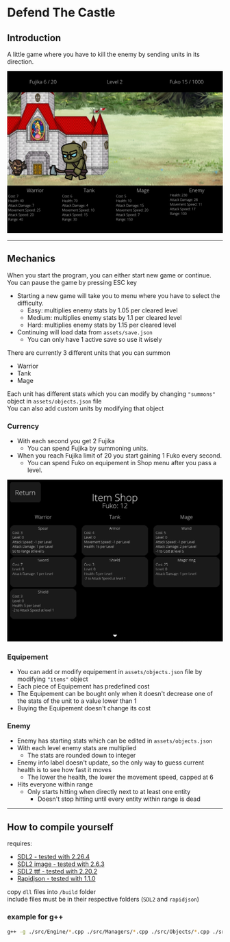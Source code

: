 # Defend The Castle

## Introduction

A little game where you have to kill the enemy by sending units in its direction.

![](/img/game_screen.jpg)

---

## Mechanics

When you start the program, you can either start new game or continue.
You can pause the game by pressing ESC key

-   Starting a new game will take you to menu where you have to select the difficulty.
    -   Easy: multiplies enemy stats by 1.05 per cleared level
    -   Medium: multiplies enemy stats by 1.1 per cleared level
    -   Hard: multiplies enemy stats by 1.15 per cleared level
-   Continuing will load data from `assets/save.json`
    -   You can only have 1 active save so use it wisely

There are currently 3 different units that you can summon

-   Warrior
-   Tank
-   Mage

Each unit has different stats which you can modify by changing `"summons"` object in `assets/objects.json` file \
You can also add custom units by modifying that object

### Currency

-   With each second you get 2 Fujika
    -   You can spend Fujika by summoning units.
-   When you reach Fujika limit of 20 you start gaining 1 Fuko every second.
    -   You can spend Fuko on equipement in Shop menu after you pass a level.

![](/img/shop_menu.jpg)

### Equipement

-   You can add or modify equipement in `assets/objects.json` file by modifying `"items"` object
-   Each piece of Equipement has predefined cost
-   The Equipement can be bought only when it doesn't decrease one of the stats of the unit to a value lower than 1
-   Buying the Equipement doesn't change its cost

### Enemy

-   Enemy has starting stats which can be edited in `assets/objects.json`
-   With each level enemy stats are multiplied
    -   The stats are rounded down to integer
-   Enemy info label doesn't update, so the only way to guess current health is to see how fast it moves
    -   The lower the health, the lower the movement speed, capped at 6
-   Hits everyone within range
    -   Only starts hitting when directly next to at least one entity
        -   Doesn't stop hitting until every entity within range is dead

---

## How to compile yourself

requires:

-   [SDL2 - tested with 2.26.4](https://github.com/libsdl-org/SDL/releases)
-   [SDL2 image - tested with 2.6.3](https://github.com/libsdl-org/SDL_image/releases)
-   [SDL2 ttf - tested with 2.20.2](https://github.com/libsdl-org/SDL_ttf/releases)
-   [Rapidjson - tested with 1.1.0](https://github.com/Tencent/rapidjson/releases)

copy `dll` files into `/build` folder \
include files must be in their respective folders (`SDL2` and `rapidjson`)

### example for g++

```bash
g++ -g ./src/Engine/*.cpp ./src/Managers/*.cpp ./src/Objects/*.cpp ./src/UserInterface/*.cpp -o ./build/game.exe -I"./include" -L"./lib" -lSDL2 -lSDL2_image -lSDL2_ttf --std=c++14
```
